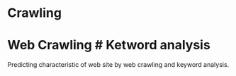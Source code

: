 # Crawling

# Web Crawling # Ketword analysis

Predicting characteristic of web site by web crawling and keyword analysis.

